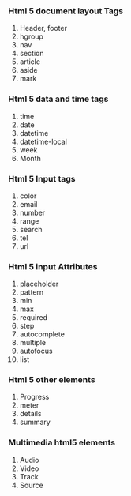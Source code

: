 ### Html 5 document layout  Tags

1. Header, footer
2. hgroup
3. nav
4. section
5. article 
7. aside
8. mark

### Html 5 data and time tags
1. time
2. date
3. datetime
4. datetime-local
5. week
6. Month
### Html 5 Input tags

1. color
5. email
6. number
7. range
8. search
9. tel
10. url

### Html 5 input Attributes
1. placeholder
2. pattern
3. min
4. max
5. required
6. step
7. autocomplete
8. multiple
9. autofocus
10. list

### Html 5 other elements
1. Progress
2. meter
3. details
4. summary


### Multimedia html5 elements

1. Audio
2. Video
3. Track
4. Source